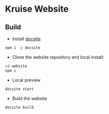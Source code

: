 # Kruise Website

## Build

- Install [docsite](https://github.com/txd-team/docsite): 

```bash
npm i -g docsite
```

- Clone the website repository and local install:

```bash
cd website
npm i
```

- Local preview

```bash
docsite start
```

- Build the website

```bash
docsite build
```